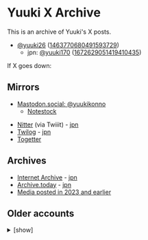 # Yuuki X Archive

This is an archive of Yuuki's X posts.

* [@yuuki26](https://twitter.com/yuuki26) ([1463770680491593729](https://twitter.com/i/user/1463770680491593729))
    * jpn: [@yuuki170](https://twitter.com/yuuki170) ([1672629051419410435](https://twitter.com/i/user/1672629051419410435))

If X goes down:

## Mirrors

* [Mastodon.social: @yuukikonno](https://mastodon.social/@yuukikonno)
    * [Notestock](https://notestock.osa-p.net/@yuukikonno@mastodon.social/view)

<!-- -->

* [Nitter](https://twiiit.com/i/user/1463770680491593729) (via Twiiit) - [jpn](https://twiiit.com/i/user/1672629051419410435)
* [Twilog](https://twilog.togetter.com/yuuki26) - [jpn](https://twilog.togetter.com/yuuki170)
* [Togetter](https://togetter.com/li/2144709)

## Archives

* [Internet Archive](https://web.archive.org/web/*/https://twitter.com/yuuki26/status*) - [jpn](https://web.archive.org/web/*/https://twitter.com/yuuki170/status*)
* [Archive.today](https://archive.today/https://twitter.com/yuuki26/*) - [jpn](https://archive.today/https://twitter.com/yuuki170/*)
* [Media posted in 2023 and earlier](https://drive.google.com/drive/folders/1jiTbgwpmjpOghzxqSQmy_m7WAGxjszZU)

## Older accounts

<details>
<summary>[show]</summary>

### 2019

* Twitter: @yuuki___0517
    * [Pawoo.net: @yuuki___0517](https://pawoo.net/@yuuki___0517)
    * [FC2 Blog: "Shogi Blog"](https://yuukishogi.blog.fc2.com/)
    * [Internet Archive](https://web.archive.org/web/*/https://twitter.com/yuuki___0517/status*)
    * [Archive.today](https://archive.today/https://twitter.com/yuuki___0517/*)

</details>
